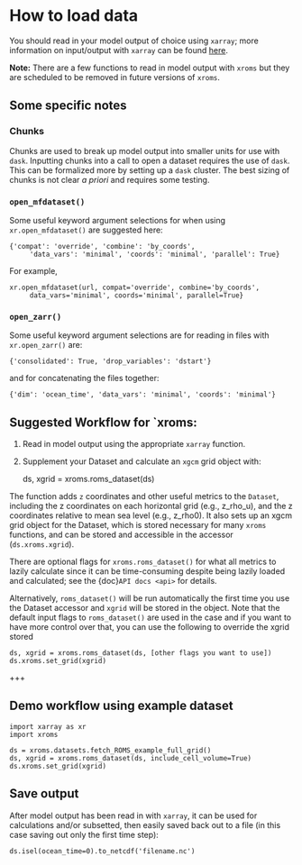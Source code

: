 
# How to load data

You should read in your model output of choice using `xarray`; more information on input/output with `xarray` can be found [here](https://docs.xarray.dev/en/stable/user-guide/io.html).

**Note:** There are a few functions to read in model output with `xroms` but they are scheduled to be removed in future versions of `xroms`.

## Some specific notes

### Chunks

Chunks are used to break up model output into smaller units for use with `dask`. Inputting chunks into a call to open a dataset requires the use of `dask`. This can be formalized more by setting up a `dask` cluster. The best sizing of chunks is not clear *a priori* and requires some testing.

### `open_mfdataset()`

Some useful keyword argument selections for when using `xr.open_mfdataset()` are suggested here:

    {'compat': 'override', 'combine': 'by_coords',
         'data_vars': 'minimal', 'coords': 'minimal', 'parallel': True}

For example,

    xr.open_mfdataset(url, compat='override', combine='by_coords',
         data_vars='minimal', coords='minimal', parallel=True}

### `open_zarr()`

Some useful keyword argument selections are for reading in files with `xr.open_zarr()` are:

    {'consolidated': True, 'drop_variables': 'dstart'}

and for concatenating the files together:

    {'dim': 'ocean_time', 'data_vars': 'minimal', 'coords': 'minimal'}


## Suggested Workflow for `xroms:

1. Read in model output using the appropriate `xarray` function.
2. Supplement your Dataset and calculate an `xgcm` grid object with:

    ds, xgrid = xroms.roms_dataset(ds)

The function adds `z` coordinates and other useful metrics to the `Dataset`, including the z coordinates on each horizontal grid (e.g., z_rho_u), and the z coordinates relative to mean sea level (e.g., z_rho0). It also sets up an xgcm grid object for the Dataset, which is stored necessary for many `xroms` functions, and can be stored and accessible in the accessor (`ds.xroms.xgrid`).

There are optional flags for `xroms.roms_dataset()` for what all metrics to lazily calculate since it can be time-consuming despite being lazily loaded and calculated; see the {doc}`API docs <api>` for details.

Alternatively, `roms_dataset()` will be run automatically the first time you use the Dataset accessor and `xgrid` will be stored in the object. Note that the default input flags to `roms_dataset()` are used in the case and if you want to have more control over that, you can use the following to override the xgrid stored

    ds, xgrid = xroms.roms_dataset(ds, [other flags you want to use])
    ds.xroms.set_grid(xgrid)

+++

## Demo workflow using example dataset

```
import xarray as xr
import xroms

ds = xroms.datasets.fetch_ROMS_example_full_grid()
ds, xgrid = xroms.roms_dataset(ds, include_cell_volume=True)
ds.xroms.set_grid(xgrid)
```

## Save output

After model output has been read in with `xarray`, it can be used for calculations and/or subsetted, then easily saved back out to a file (in this case saving out only the first time step):

    ds.isel(ocean_time=0).to_netcdf('filename.nc')
